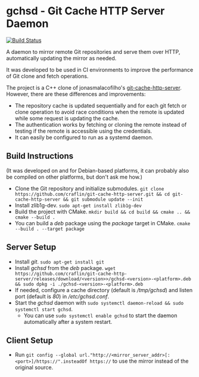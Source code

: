 
# gchsd - Git Cache HTTP Server Daemon

[![Build Status](http://xaws6t1emwa2m5pr.myfritz.net:8080/buildStatus/icon?job=craflin%2Fgit-cache-http-server%2Fmaster)](http://xaws6t1emwa2m5pr.myfritz.net:8080/job/craflin/job/git-cache-http-server/job/master/)

A daemon to mirror remote Git repositories and serve them over HTTP, automatically updating the mirror as needed.

It was developed to be used in CI environments to improve the performance of Git clone and fetch operations.

The project is a C++ clone of jonasmalacofilho's [git-cache-http-server](https://github.com/jonasmalacofilho/git-cache-http-server).
However, there are these differences and improvements:
* The repository cache is updated sequentially and for each git fetch or clone operation to avoid race conditions when the remote is updated while some request is updating the cache.
* The authentication works by fetching or cloning the remote instead of testing if the remote is accessible using the credentials.
* It can easily be configured to run as a systemd daemon.

## Build Instructions

(It was developed on and for Debian-based platforms, it can probably also be compiled on other platforms, but don't ask me how.)

* Clone the Git repository and initialize submodules. `git clone https://github.com/craflin/git-cache-http-server.git && cd git-cache-http-server && git submodule update --init`
* Install zlib1g-dev. `sudo apt-get install zlib1g-dev`
* Build the project with CMake. `mkdir build && cd build && cmake .. && cmake --build .`
* You can build a *deb* package using the *package* target in CMake. `cmake --build . --target package`

## Server Setup

* Install *git*. `sudo apt-get install git`
* Install *gchsd* from the *deb* package. `wget https://github.com/craflin/git-cache-http-server/releases/download/<version>>/gchsd-<version>-<platform>.deb && sudo dpkg -i ./gchsd-<version>-<platform>.deb`
* If needed, configure a cache directory (default is */tmp/gchsd*) and listen port (default is *80*) in */etc/gchsd.conf*.
* Start the *gchsd* daemon with `sudo systemctl daemon-reload && sudo systemctl start gchsd`.
  * You can use `sudo systemctl enable gchsd` to start the daemon automatically after a system restart.

## Client Setup

* Run `git config --global url."http://<mirror_server_addr>[:<port>]/https://".insteadOf https://` to use the mirror instead of the original source.
